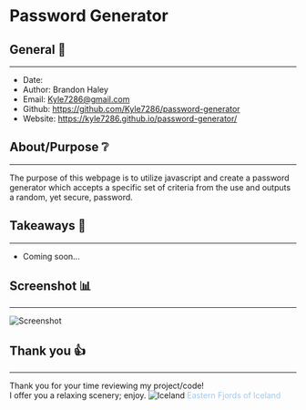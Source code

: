 # Password Generator

## General 📖
---
- Date:           
- Author:         Brandon Haley
- Email:          Kyle7286@gmail.com
- Github:         https://github.com/Kyle7286/password-generator
- Website:        https://kyle7286.github.io/password-generator/

## About/Purpose ❔
---

The purpose of this webpage is to utilize javascript and create a password generator which accepts a specific set of criteria from the use and outputs a random, yet secure, password.


## Takeaways 🥡
--- 
* Coming soon...

## Screenshot 📊
---
![Screenshot](...)



## Thank you 👍 
---
Thank you for your time reviewing my project/code!<br>
I offer you a relaxing scenery; enjoy.
![Iceland](...)
<span style="color:#a0c9f0">Eastern Fjords of Iceland</span>


